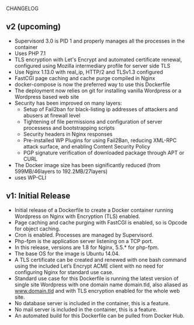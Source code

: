 CHANGELOG


## v2 (upcoming)

* Supervisord 3.0 is PID 1 and properly manages all the processes in the container
* Uses PHP 7.1
* TLS encryption with Let's Encrypt and automated certificate renewal, configured using Mozilla intermediary profile for server side TLS
* Use Nginx 1.13.0 with real_ip,  HTTP/2 and TLSv1.3 configured
* FastCGI page caching and cache purge compiled in Nginx
* docker-compose is now the preferred way to use this Dockerfile
* The deployment now relies on git for installing vanilla Wordpress  or a Wordpress based web site
* Security has been improved on many layers:
  * Setup of Fail2ban for black-listing ip addresses of attackers and abusers at firewall level
  * Tightening of file permissions and configuration of server processess and bootstrapping scripts
  * Security headers in Nginx responses
  * Pre-installed WP Plugins for using Fail2Ban, reducing XML-RPC attack surface, and enabling Content Security Policy
  * PGP signature verification of downloaded package through APT or CURL
* The Docker image size has been significantly reduced (from 599MB/46layers to 192.2MB/27layers)
* uses WP-CLI

## v1: Initial Release

* Initial release of a Dockerfile to create a Docker container running Wordpress on Nginx with Encryption (TLS) enabled.
* Page caching and cache purging with FastCGI is enabled, so is Opcode for object caching.
* Cron is enabled. Processes are managed by Supervisord.
* Php-fpm is the application server listening on a TCP port.
* In this release, versions are 1.8 for Nginx, 5.5.* for php-fpm.
* The base OS for the image is Ubuntu 14.04.
* A TLS certificate can be created and renewed with one bash command using the included Let’s Encrypt ACME client with no need for configuring Nginx for standard use case.
* Standard use case for this Dockerfile is running the latest version of single site Wordpress with one domain name domain.tld, also aliased as www.domain.tld and with TLS encryption enabled for the whole web site.
* No database server is included in the container, this is a feature.
* No mail server is included in the container, this is a feature.
* An automated build for this Dockerfile can be pulled from Docker Hub.
